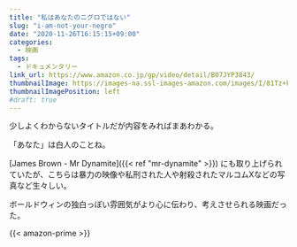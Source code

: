 ```yaml
---
title: "私はあなたのニグロではない"
slug: "i-am-not-your-negro"
date: "2020-11-26T16:15:15+09:00"
categories:
  - 映画
tags:
  - ドキュメンタリー
link_url: https://www.amazon.co.jp/gp/video/detail/B07JYP3843/
thumbnailImage: https://images-na.ssl-images-amazon.com/images/I/81Tz+k-6RkL._SX300_.jpg
thumbnailImagePosition: left
#draft: true
---
```

少しよくわからないタイトルだが内容をみればまあわかる。
<!--more-->
「あなた」は白人のことね。

[James Brown - Mr Dynamite]({{< ref "mr-dynamite" >}}) にも取り上げられていたが、こちらは暴力の映像や私刑された人や射殺されたマルコムXなどの写真など生々しい。

ボールドウィンの独白っぽい雰囲気がより心に伝わり、考えさせられる映画だった。

{{< amazon-prime >}}
